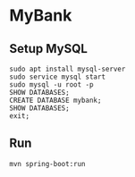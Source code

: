 # MyBank

## Setup MySQL
```
sudo apt install mysql-server
sudo service mysql start
sudo mysql -u root -p
SHOW DATABASES;
CREATE DATABASE mybank;
SHOW DATABASES;
exit;
```

## Run
```
mvn spring-boot:run
```
